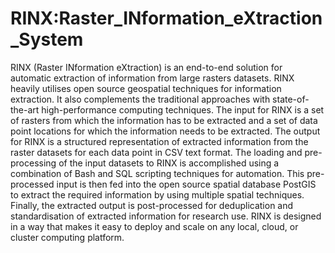 # RINX:Raster_INformation_eXtraction_System
RINX (Raster INformation eXtraction) is an end-to-end solution for automatic extraction of information from large rasters datasets. RINX heavily utilises open source geospatial techniques for information extraction. It also complements the traditional approaches with state-of-the-art high-performance computing techniques. The input for RINX is a set of rasters from which the information has to be extracted and a set of data point locations for which the information needs to be extracted. The output for RINX is a structured representation of extracted information from the raster datasets for each data point in CSV text format. The loading and pre-processing of the input datasets to RINX is accomplished using a combination of Bash and SQL scripting techniques for automation. This pre-processed input is then fed into the open source spatial database PostGIS to extract the required information by using multiple spatial techniques. Finally, the extracted output is post-processed for deduplication  and  standardisation of extracted information for research use. RINX is designed in a way that makes it easy to deploy and scale on any local, cloud, or  cluster computing platform. 
